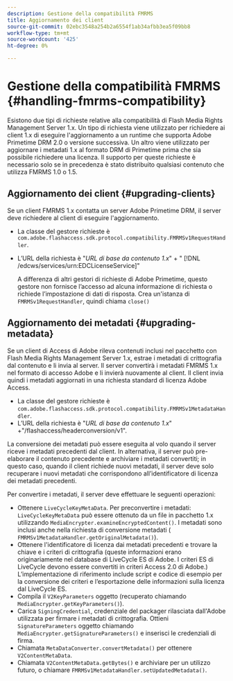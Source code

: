 ```yaml
---
description: Gestione della compatibilità FMRMS
title: Aggiornamento dei client
source-git-commit: 02ebc3548a254b2a6554f1ab34afbb3ea5f09bb8
workflow-type: tm+mt
source-wordcount: '425'
ht-degree: 0%

---
```


# Gestione della compatibilità FMRMS {#handling-fmrms-compatibility}

Esistono due tipi di richieste relative alla compatibilità di Flash Media Rights Management Server 1.x. Un tipo di richiesta viene utilizzato per richiedere ai client 1.x di eseguire l&#39;aggiornamento a un runtime che supporta Adobe Primetime DRM 2.0 o versione successiva. Un altro viene utilizzato per aggiornare i metadati 1.x al formato DRM di Primetime prima che sia possibile richiedere una licenza. Il supporto per queste richieste è necessario solo se in precedenza è stato distribuito qualsiasi contenuto che utilizza FMRMS 1.0 o 1.5.

## Aggiornamento dei client {#upgrading-clients}

Se un client FMRMS 1.x contatta un server Adobe Primetime DRM, il server deve richiedere al client di eseguire l&#39;aggiornamento.

* La classe del gestore richieste è `com.adobe.flashaccess.sdk.protocol.compatibility.FMRMSv1RequestHandler`.
* L’URL della richiesta è &quot;*URL di base da contenuto 1.x*&quot; + &quot; [!DNL /edcws/services/urn:EDCLicenseService]&quot;

  A differenza di altri gestori di richieste di Adobe Primetime, questo gestore non fornisce l’accesso ad alcuna informazione di richiesta o richiede l’impostazione di dati di risposta. Crea un&#39;istanza di `FMRMSv1RequestHandler`, quindi chiama `close()`

## Aggiornamento dei metadati {#upgrading-metadata}

Se un client di Access di Adobe rileva contenuti inclusi nel pacchetto con Flash Media Rights Management Server 1.x, estrae i metadati di crittografia dal contenuto e li invia al server. Il server convertirà i metadati FMRMS 1.x nel formato di accesso Adobe e li invierà nuovamente al client. Il client invia quindi i metadati aggiornati in una richiesta standard di licenza Adobe Access.

* La classe del gestore richieste è `com.adobe.flashaccess.sdk.protocol.compatibility.FMRMSv1MetadataHandler`.
* L’URL della richiesta è &quot;*URL di base da contenuto 1.x*&quot; +&quot;/flashaccess/headerconversion/v1&quot;.

La conversione dei metadati può essere eseguita al volo quando il server riceve i metadati precedenti dal client. In alternativa, il server può pre-elaborare il contenuto precedente e archiviare i metadati convertiti; in questo caso, quando il client richiede nuovi metadati, il server deve solo recuperare i nuovi metadati che corrispondono all’identificatore di licenza dei metadati precedenti.

Per convertire i metadati, il server deve effettuare le seguenti operazioni:

* Ottenere `LiveCycleKeyMetaData`. Per preconvertire i metadati: `LiveCycleKeyMetaData` può essere ottenuto da un file in pacchetto 1.x utilizzando `MediaEncrypter.examineEncryptedContent()`. I metadati sono inclusi anche nella richiesta di conversione metadati ( `FMRMSv1MetadataHandler.getOriginalMetadata()`).
* Ottenere l&#39;identificatore di licenza dai metadati precedenti e trovare la chiave e i criteri di crittografia (queste informazioni erano originariamente nel database di LiveCycle ES di Adobe. I criteri ES di LiveCycle devono essere convertiti in criteri Access 2.0 di Adobe.) L’implementazione di riferimento include script e codice di esempio per la conversione dei criteri e l’esportazione delle informazioni sulla licenza dal LiveCycle ES.
* Compila il `V2KeyParameters` oggetto (recuperato chiamando `MediaEncrypter.getKeyParameters()`).
* Carica `SigningCredential`, credenziale del packager rilasciata dall&#39;Adobe utilizzata per firmare i metadati di crittografia. Ottieni `SignatureParameters` oggetto chiamando `MediaEncrypter.getSignatureParameters()` e inserisci le credenziali di firma.
* Chiamata `MetaDataConverter.convertMetadata()` per ottenere `V2ContentMetaData`.
* Chiamata `V2ContentMetaData.getBytes()` e archiviare per un utilizzo futuro, o chiamare `FMRMSv1MetadataHandler.setUpdatedMetadata()`.
